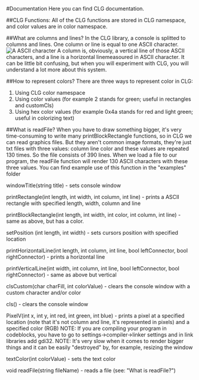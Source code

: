 #Documentation
Here you can find CLG documentation.

##CLG Functions:
All of the CLG functions are stored in CLG namespace, and color values are in color namespace.

##What are columns and lines?
In the CLG library, a console is splitted to columns and lines. One column or line is equal to one ASCII character.
![A ASCII character](/images/character.png)
A column is, obviously, a vertical line of those ASCII characters, and a line is a horizontal linemeasoured in ASCII character.
It can be little bit confusing, but when you will experiment with CLG, you will understand a lot more about this system.

##How to represent colors?
There are three ways to represent color in CLG:
1. Using CLG color namespace
2. Using color values (for example 2 stands for green; useful in rectangles and customCls)
3. Using hex color values (for example 0x4a stands for red and light green; useful in colorizing text)

##What is readFile?
When you have to draw something bigger, it's very time-consuming to write many printBlockRectangle functions, so in CLG we can read graphics files.
But they aren't common image formats, they're just txt files with three values:
column
line
color
and these values are repeated 130 times. So the file consists of 390 lines.
When we load a file to our program, the readFile function will render 130 ASCII characters with these three values.
You can find example use of this function in the "examples" folder

windowTitle(string title) - sets console window 

printRectangle(int length, int width, int column, int line) - prints a ASCII rectangle with specified length, width, column and line

printBlockRectangle(int length, int width, int color, int column, int line) - same as above, but has a color.

setPosition (int length, int width) - sets cursors position with specified location

printHorizontalLine(int length, int column, int line, bool leftConnector, bool rightConnector) - prints a horizontal line

printVerticalLine(int width, int column, int line, bool leftConnector, bool rightConnector) - same as above but vertical

clsCustom(char charFill, int colorValue) - clears the console window with a custom character and/or color

cls() - clears the console window

PixelV(int x, int y, int red, int green, int blue) - prints a pixel at a specified location (note that it's not column and line, it's represented in pixels) and a specified color (RGB)
NOTE: If you are compiling your program in codeblocks, you have to go to settings->compiler->linker settings and in link libraries add gdi32.
NOTE: It's very slow when it comes to render bigger things and it can be easily "destroyed" by, for example, resizing the window

textColor(int colorValue) - sets the text color

void readFile(string fileName) - reads a file (see: "What is readFile?")

